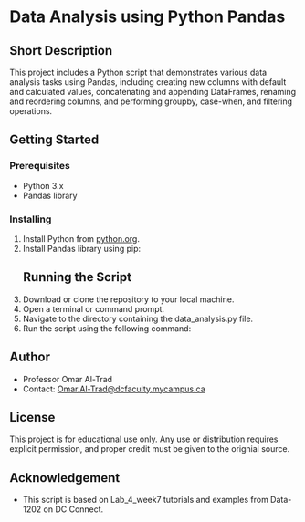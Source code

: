 # Data Analysis using Python Pandas

## Short Description
This project includes a Python script that demonstrates various data analysis tasks using Pandas, including creating new columns with default and calculated values, concatenating and appending DataFrames, renaming and reordering columns, and performing groupby, case-when, and filtering operations.

## Getting Started
### Prerequisites
- Python 3.x
- Pandas library

### Installing
1. Install Python from [python.org](https://www.python.org/downloads/).
2. Install Pandas library using pip:
   ## Running the Script
1. Download or clone the repository to your local machine.
2. Open a terminal or command prompt.
3. Navigate to the directory containing the data_analysis.py file.
4. Run the script using the following command:

   
## Author
- Professor Omar Al-Trad 
- Contact: Omar.Al-Trad@dcfaculty.mycampus.ca

## License
This project is for educational use only. Any use or distribution requires explicit permission, and proper credit must be given to the orignial source.

## Acknowledgement
- This script is based on Lab_4_week7 tutorials and examples from Data-1202 on DC Connect.
